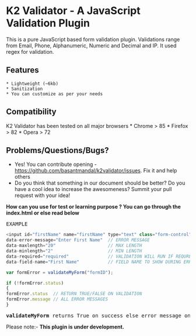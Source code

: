 # K2 Validator - A JavaScript Validation Plugin


This is a pure JavaScript based form validation plugin. Validations range from Email, Phone, Alphanumeric, Numeric and Decimal and IP. It used regex for validation.

## Features
    * Lightweight (~6kb)
    * Sanitization
    * You can customize as per your needs

## Compatibility

K2 Validator has been tested on all major browsers
    * Chrome    > 85
    * Firefox   > 82
    * Opera     > 72


## Problems/Questions/Bugs?
* Yes! You can contribute opening - https://github.com/basantmandal/k2validator/issues. Fix it and help others
* Do you think that something in our document should be better? Do you have a cool idea to increase the awesomeness? Summit your pull request with your idea!


**How can you use for test or learning purpose ? You can go through the index.html or else read below**

<pre>EXAMPLE</pre>
   ```javascript
<input id="firstName" name="firstName" type="text" class="form-control" data-error-message="Enter First Name" data-maxlength="20" data-minlength="2" data-required="required" data-field-name="First Name" />
data-error-message="Enter First Name"  // ERROR MESSAGE
data-maxlength="20"                    // MAX LENGTH
data-minlength="2"                     // MIN LENGTH
data-required="required"               // VALIDATION WILL RUN IF REQURED IS THERE IN VALUE
data-field-name="First Name"           // FIELD NAME TO SHOW DURING ERROR

var formError = validateMyForm("formID");

if (!formError.status)
{
  formError.status  // RETURN TRUE/FALSE ON VALIDATION
  formError.message // ALL ERROR MESSAGES
}
```

<pre><b>validateMyForm</b> returns True on success else error message on validation error.</pre>


Please note:- **This plugin is under development.**
